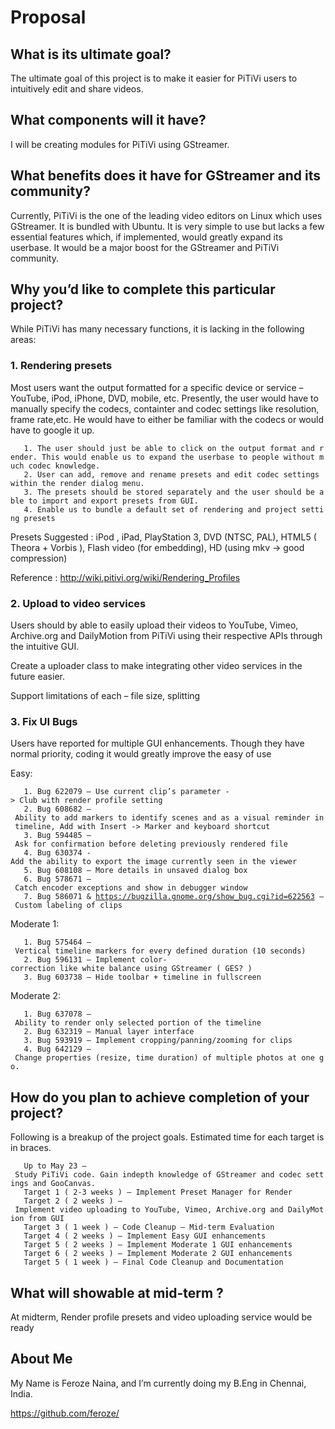 # Proposal

## What is its ultimate goal?

The ultimate goal of this project is to make it easier for PiTiVi users
to intuitively edit and share videos.

## What components will it have?

I will be creating modules for PiTiVi using GStreamer.

## What benefits does it have for GStreamer and its community?

Currently, PiTiVi is the one of the leading video editors on Linux which
uses GStreamer. It is bundled with Ubuntu. It is very simple to use but
lacks a few essential features which, if implemented, would greatly
expand its userbase. It would be a major boost for the GStreamer and
PiTiVi community.

## Why you’d like to complete this particular project?

While PiTiVi has many necessary functions, it is lacking in the
following areas:

### 1. Rendering presets

Most users want the output formatted for a specific device or service –
YouTube, iPod, iPhone, DVD, mobile, etc. Presently, the user would have
to manually specify the codecs, containter and codec settings like
resolution, frame rate,etc. He would have to either be familiar with the
codecs or would have to google it up.

`   1. The user should just be able to click on the output format and render. This would enable us to expand the userbase to people without much codec knowledge.`\
`   2. User can add, remove and rename presets and edit codec settings within the render dialog menu.`\
`   3. The presets should be stored separately and the user should be able to import and export presets from GUI.`\
`   4. Enable us to bundle a default set of rendering and project setting presets`

Presets Suggested : iPod , iPad, PlayStation 3, DVD (NTSC, PAL), HTML5 (
Theora + Vorbis ), Flash video (for embedding), HD (using mkv -&gt; good
compression)

Reference : <http://wiki.pitivi.org/wiki/Rendering_Profiles>

### 2. Upload to video services

Users should by able to easily upload their videos to YouTube, Vimeo,
Archive.org and DailyMotion from PiTiVi using their respective APIs
through the intuitive GUI.

Create a uploader class to make integrating other video services in the
future easier.

Support limitations of each – file size, splitting

### 3. Fix UI Bugs

Users have reported for multiple GUI enhancements. Though they have
normal priority, coding it would greatly improve the easy of use

Easy:

`   1. Bug 622079 – Use current clip’s parameter -> Club with render profile setting`\
`   2. Bug 608682 – Ability to add markers to identify scenes and as a visual reminder in timeline, Add with Insert -> Marker and keyboard shortcut`\
`   3. Bug 594485 – Ask for confirmation before deleting previously rendered file`\
`   4. Bug 630374 -Add the ability to export the image currently seen in the viewer`\
`   5. Bug 608108 – More details in unsaved dialog box`\
`   6. Bug 578671 – Catch encoder exceptions and show in debugger window`\
`   7. Bug 586071 & `[`https://bugzilla.gnome.org/show_bug.cgi?id=622563`](https://bugzilla.gnome.org/show_bug.cgi?id=622563)` – Custom labeling of clips`

Moderate 1:

`   1. Bug 575464 – Vertical timeline markers for every defined duration (10 seconds)`\
`   2. Bug 596131 – Implement color-correction like white balance using GStreamer ( GES? )`\
`   3. Bug 603738 – Hide toolbar + timeline in fullscreen`

Moderate 2:

`   1. Bug 637078 – Ability to render only selected portion of the timeline`\
`   2. Bug 632319 – Manual layer interface`\
`   3. Bug 593919 – Implement cropping/panning/zooming for clips`\
`   4. Bug 642129 – Change properties (resize, time duration) of multiple photos at one go.`

## How do you plan to achieve completion of your project?

Following is a breakup of the project goals. Estimated time for each
target is in braces.

`   Up to May 23 – Study PiTiVi code. Gain indepth knowledge of GStreamer and codec settings and GooCanvas.`\
`   Target 1 ( 2-3 weeks ) – Implement Preset Manager for Render`\
`   Target 2 ( 2 weeks ) – Implement video uploading to YouTube, Vimeo, Archive.org and DailyMotion from GUI`\
`   Target 3 ( 1 week ) – Code Cleanup – Mid-term Evaluation`\
`   Target 4 ( 2 weeks ) – Implement Easy GUI enhancements`\
`   Target 5 ( 2 weeks ) – Implement Moderate 1 GUI enhancements`\
`   Target 6 ( 2 weeks ) – Implement Moderate 2 GUI enhancements`\
`   Target 5 ( 1 week ) – Final Code Cleanup and Documentation`

## What will showable at mid-term ?

At midterm, Render profile presets and video uploading service would be
ready

## About Me

My Name is Feroze Naina, and I’m currently doing my B.Eng in Chennai,
India.

<https://github.com/feroze/>
